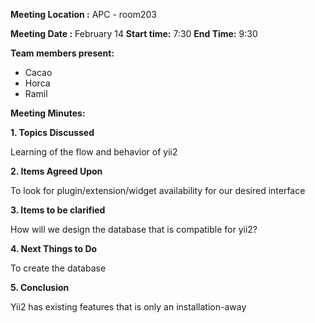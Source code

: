 **Meeting Location :** APC - room203

**Meeting  Date :**   February 14 **Start time:** 7:30 **End Time:** 9:30

**Team members present:**
  * Cacao
  * Horca
  * Ramil

**Meeting Minutes:**

**1. Topics Discussed**

Learning of the flow and behavior of yii2

**2. Items Agreed Upon**

To look for plugin/extension/widget availability for our desired interface

**3. Items to be clarified**

How will we design the database that is compatible for yii2?

**4. Next Things to Do**

To create the database

**5. Conclusion**

Yii2 has existing features that is only an installation-away
